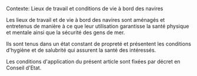 Contexte: Lieux de travail et conditions de vie à bord des navires

Les lieux de travail et de vie à bord des navires sont aménagés et entretenus de manière à ce que leur utilisation garantisse la santé physique et mentale ainsi que la sécurité des gens de mer.

Ils sont tenus dans un état constant de propreté et présentent les conditions d'hygiène et de salubrité qui assurent la santé des intéressés.

Les conditions d'application du présent article sont fixées par décret en Conseil d'Etat.